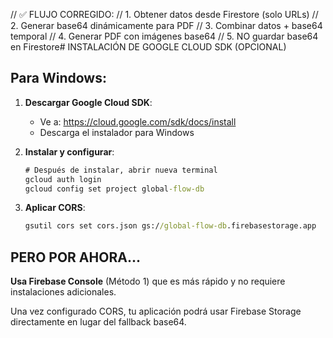 // ✅ FLUJO CORREGIDO:
// 1. Obtener datos desde Firestore (solo URLs)
// 2. Generar base64 dinámicamente para PDF
// 3. Combinar datos + base64 temporal
// 4. Generar PDF con imágenes base64
// 5. NO guardar base64 en Firestore# INSTALACIÓN DE GOOGLE CLOUD SDK (OPCIONAL)

## Para Windows:

1. **Descargar Google Cloud SDK**:
   - Ve a: https://cloud.google.com/sdk/docs/install
   - Descarga el instalador para Windows

2. **Instalar y configurar**:
   ```cmd
   # Después de instalar, abrir nueva terminal
   gcloud auth login
   gcloud config set project global-flow-db
   ```

3. **Aplicar CORS**:
   ```cmd
   gsutil cors set cors.json gs://global-flow-db.firebasestorage.app
   ```

## PERO POR AHORA...

**Usa Firebase Console** (Método 1) que es más rápido y no requiere instalaciones adicionales.

Una vez configurado CORS, tu aplicación podrá usar Firebase Storage directamente en lugar del fallback base64.
